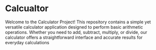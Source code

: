 # Calcualtor
Welcome to the Calculator Project! This repository contains a simple yet versatile calculator application designed to perform basic arithmetic operations. Whether you need to add, subtract, multiply, or divide, our calculator offers a straightforward interface and accurate results for everyday calculations
